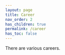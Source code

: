 ```yaml
---
layout: page
title: Career
nav_order: 2
has_children: true
permalink: /career
has_toc: false
---
```


There are various careers.
